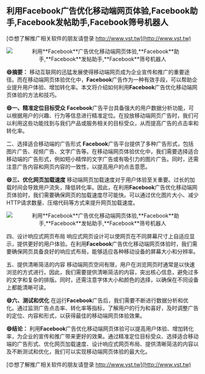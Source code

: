## **利用**Facebook**广告优化移动端网页体验,**Facebook**助手,**Facebook**发帖助手,**Facebook**筛号机器人**

[😍想了解推广相关软件的朋友请登录 http://www.vst.tw](http://www.vst.tw)

 <center><img src="https://vst.tw/MP4/tuiguang/png/7.png" alt="利用**Facebook**广告优化移动端网页体验,**Facebook**助手,**Facebook**发帖助手,**Facebook**筛号机器人"></center>

**😄摘要：**
移动互联网的迅猛发展使得移动端网页成为企业宣传和推广的重要途径。而在移动端网页体验优化中，**Facebook**广告作为一种有效手段，可以帮助企业提升用户体验、增加转化率。本文将介绍如何利用**Facebook**广告优化移动端网页体验的方法和技巧。

**😄一、精准定位目标受众**
**Facebook**广告平台具备强大的用户数据分析功能，可以根据用户的兴趣、行为等信息进行精准定位。在投放移动端网页广告时，我们可以利用这些功能找到与我们产品或服务相关的目标受众，从而提高广告的点击率和转化率。

二、选择适合移动端的广告形式
**Facebook**广告平台提供了多种广告形式，包括图片广告、视频广告、文字广告等。在移动端网页体验优化中，我们需要选择适合移动端的广告形式，例如短小精悍的文字广告或有吸引力的图片广告。同时，还需注意广告内容和网页内容的一致性，以提高用户的点击意愿。

**😄三、优化网页加载速度**
移动端网页加载速度对于用户体验至关重要。过长的加载时间会导致用户流失，降低转化率。因此，在利用**Facebook**广告优化移动端网页体验时，我们需要确保网页的加载速度尽可能快。可以通过优化图片大小、减少HTTP请求数量、压缩代码等方式来提升网页加载速度。

 <center><img src="https://vst.tw/MP4/tuiguang/png/5.png" alt="利用**Facebook**广告优化移动端网页体验,**Facebook**助手,**Facebook**发帖助手,**Facebook**筛号机器人"></center>

四、设计响应式网页布局
响应式网页设计可以使网页在不同屏幕尺寸上自适应显示，提供更好的用户体验。在利用**Facebook**广告优化移动端网页体验时，我们需要确保网页具备良好的响应式布局，能够适应各种移动设备的屏幕大小和分辨率。

五、提供清晰简洁的内容
移动端网页空间有限，用户在浏览网页时通常是以快速浏览的方式进行。因此，我们需要提供清晰简洁的内容，突出核心信息，避免过多的文字和复杂的排版。同时，还需注意字体大小和颜色的选择，以确保在不同设备上都能清晰可读。

**😄六、测试和优化**
在运行**Facebook**广告后，我们需要不断进行数据分析和优化。通过监测广告点击率、转化率等指标，了解用户的行为和喜好，及时调整广告的定位、内容和形式，以获得最佳的移动端网页体验效果。

**😄结论：**
利用**Facebook**广告优化移动端网页体验可以提高用户体验、增加转化率，为企业的宣传和推广带来更好的效果。通过精准定位目标受众、选择适合移动端的广告形式、优化网页加载速度、设计响应式网页布局、提供清晰简洁的内容以及不断测试和优化，我们可以实现移动端网页体验的最大化。

[😍想了解推广相关软件的朋友请登录 http://www.vst.tw](http://www.vst.tw)



